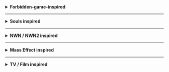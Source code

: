 <details>

<summary><b> Forbidden-game-inspired </b></summary>

These items are taken from a forbidden game that shall not be named. Due to plot critical reasons, a few items were changed in some degrees, retaining less from the original design, but it still aligns with it in various dimensions.

**Component 101:** Add Everburn Blade

This component adds a new flaming +1 two-handed sword that acts as +3 vs. demons, and by default +2 when wielded by tieflings. It inflicts fire damage, which is enhanced when tieflings wield it, and demons cannot resist its flame. Available for BG2EE and BGEE

**Component 102:** Add Bloodthirst

This component adds a new evil-only, Bhaal-inspired crimson twisted +3 dagger that increases the chances to critically hit, deals a minor extra amount of slashing damage due to its warped shape, and reduces the resistance to piercing damage on targets. In BG2, it's a +4 dagger, and Cespenar can upgrade it to a +6 version. Available for BG2EE and BGEE.

**Component 103:** Add Crimson Mischief

This component adds an evil-only +3 short sword that deals more damage the more wounded the target is, negative energy damage, and can occasionally (4% chance) reduce the HP of the target by 20%. Cespenar can upgrade it to +5. Available for BG2EE and BGEE.

**Component 104:** Add Assassin's Touch

This component adds a new +1 dagger that deals more damage to targets that are asleep, and allows thieves to use it more efficiently. Single-classed assassins get the most benefit out of it. Available for BG2EE and BGEE. In BG2EE, it is a +2 weapon, identical in every other respect.

**Component 105:** Add Ritual Dagger

This component adds a new magical +2 dagger that is not very accurate but may cause bleeding, and increases the physical damage output of the wielder each time it spills blood for 7 seconds. It can be used to get more beneficial effects if you're willing to spill your own blood. Available for BG2EE and BGEE.

**Component 106:** Add Cold Snap

This component adds a new +1 dagger that deals varying amounts of cold damage and may very briefly snap freeze and weaken some targets if they fail their saves. Available for BG2EE and BGEE. In BG2EE, it is a +2 weapon, identical in every other respect.

**Component 107:** Add Spell Siphon

This component adds a new +1 dagger which allows wizards and sorcerers to recall level 1 spells when something is killed with the dagger. On rare occasions, it will also restore level 2 spells. Available for BG2EE and BGEE. It's a +2 dagger in BG2, with slightly improved stats.

**Component 108:** Add Cruel Sting

This component adds a new +1 long sword with a spider and poisonous theme which excels when hitting targets that are webbed or otherwise incapacitated. Available for BG2EE and BGEE. It's a +2 long sword in BG2 with minor differences otherwise.

**Component 109:** Add Judgment

This adds a new powerful war hammer that deals crushing and fire damage and increases defenses. It has the ability to switch to a non-lethal mode which frees allies (or anyone else) from paralysis, stun, and hold effects on hit. Available for BG2EE.

**Component 110:** Add The Deathstalker Mantle

This adds a new cool cloak for assassins and other stabby-stabby characters. Once per round, upon killing an enemy, the user becomes immediately invisible and gains a +1 bonus to THAC0 and damage for 2 rounds. It also grants minor combat bonuses to assassins and blackguards. Available for BG2EE and BGEE.

</details>

---

<details>

<summary><b> Souls inspired </b></summary>

**Component 205:** Add Ring of Hardiness (Dark Souls - Ring of Steel Protection; ring)

This adds a new ring that increases slightly physical damage resistance and Armor Class. Available for BG2EE, where it can be upgraded by Cromwell, and BGEE.

**Component 211:** Add Sage Ring (Dark Souls 3 - Sage Ring; ring)

This will add a nifty new ring that casters of all kinds can use to improve casting speed and level by 1. Applies to arcane and divine magic. Available for BG2EE and BGEE.

**Component 213:** Add Hawk Ring (Dark Souls 3 - Hawk Ring; ring)

This will add a new ring that increases slightly movement speed, and ranged THAC0 and damage. Available for BG2EE and BGEE.

**Component 214:** Add Blade of Calling (Elden Ring; dagger)

This adds a small quest to BG2EE that allows you to get a new +3 dagger that deals extra damage vs. undead and can hit any undead, no matter their natural immunities to weapons are. It can also shoot a blade of gold that empowers the blade for 1 turn, and deals heavy damage to undead, especially. Available for BG2EE.

**Component 215:** Add Moonlit Slumber (Elden Ring - Sword of St. Trina, long sword)

This adds a new +2 long sword which is themed around sleep and dreams. It has a chance to put targets to sleep, and has a charge ability to release a 5-round soporific mist that puts targets to sleep for 3 rounds. Available for BG2EE and BGEE.

**Component 216:** Add Icicle (Elden Ring - Frozen Needle; rapier)

This adds a new +4 rapier that deals piercing and cold damage, and has a mode where you can shoot its blade at the target, dealing less piercing damage, but dealing more cold damage. Available for BG2EE.

**Component 217:** Add Stygian Fury (Elden Ring - Rivers of Blood; katana)

This adds a new +3 katana that deals extra fire damage, and has a chance to poison on contact, which can make targets suffer a slight case of blood boil if they're poisoned consecutively three times. Available for BG2EE and Cespenar can upgrade it to +5.

**Component 220:** Add Harp Bow (Elden Ring - Harp Bow; shortbow)

This adds a new +1 shortbow that is more effective when wielded by bards, and has a 5% chance of releasing a tune when shooting (triple change for bards), which provides a minor bard song buff to the whole party for 2 rounds (it stacks with other songs). The configuration file may be used to turn it into a longbow, if desired, since bards can use longbows. In BG2EE, it is a +2 weapon. Available for BG2EE and BGEE.

**Component 222:** Add Crimson of Life (Elden Ring - Crimson Amber Amulet; necklace)

This adds a new necklace that increases the maximum HP of the wearer by 15%. Available for BG2EE and BGEE.

**Component 224:** Add Periapt of Renewal (Elden Ring - Blessed Dew Amulet; necklace)

This adds a new Lathander-inspired necklace that provides a regeneration of 1 HP per turn. Available for BG2EE and BGEE.

**Component 227:** Add Bloody Sting (Elden Ring - Bloody Helice; estoc)

This adds a new +3 estoc inspired by a certain lord of blood, that has a chance of causing a lot of bleeding, including a chance to buff its wielder occasionally when blood is spilled. Available for BG2EE, and Cespenar can upgrade it to +5.

**Component 228:** Add Storm's Monarch (Elden Ring - Dragon King's Cragblade; estoc)

This adds a new +3 estoc that deals lightning damage, which increases the movement speed of the wielder, and allows the user to use the ability 'Blinkbolt' twice per day, teleporting to a target, and dealing significant electric damage to it and enemies around, while buffing the wielder briefly. Available for BG2EE.

</details>

---

<details>

<summary><b> NWN / NWN2 inspired </b></summary>

**Component 301:** Add Lawgiver (Lawgiver; bastard sword)

This adds a new +1 bastard sword that is more effective defensively and offensively when battling foes of the chaotic variety. Available for BG2EE and BGEE.

**Component 302:** Add The Left Hand (The Left Hand; dagger)

This adds a new +1 dagger that enhances dual-wielded capabilities, as well as enhancing the overall damage while doing so. In BG2EE, it acts as a +2 dagger. Available for BG2EE and BGEE.

**Component 303:** Add Master Li's Way (Master Li's Way; katana)

This adds a new +2 katana that deals extra acid damage critically hits more often. Available for BG2EE and BGEE.

**Component 304:** Add Kukri of the Eclipse (Kukri of the Eclipse; dagger / kukri)

This adds a new +4 kukri that deals negative energy damage, which cannot be resisted by the living, while the undead are healed by it. Available for BG2EE, and Cespenar can upgrade it to +5.

**Component 307:** Add Blade of the Rashemi (Blade of the Rashemi; two-handed sword)

This adds a +1 two-handed sword that protects the wielder from magic, causes 10% spell cast failure on hit for 5/2 rounds, with a chance of causing casters to reduce their casting speed by a factor of 2. Deals 1d12+1 damage, and acts as a +2 weapon in every sense (including THAC0 and Damage) if a berserker, barbarian, or Minsc is wielding it (small issue, if Minsc spawns with the sword in hand, equip it again on him to get the extra benefit). In BG2EE, it is a +2 weapon as base. Available for BGEE and BG2EE.

**Component 308:** Add Shining Light of Lathander (Shining Light of Lathander; two-handed sword)

This adds a +1 two-handed sword that acts as a +3 weapon vs. undead, which emits a blinding light that causes a slight weakness to hostile undead around the wielder. In BG2EE, it becomes a +2 weapon that acts as +4 vs. undead, and can emit through a charge ability a blinding radiant light that causes damage, especially to undead and vampires, particularly. Cromwell can upgrade it to +3 (+5 vs. undead) and effectively make it an undead disruption weapon. Available for BGEE and BG2EE.

**Component 309:** Add Goblinsplitter (Goblinsplitter; axe)

This adds a +0 axe that deals extra damage to all goblinoids and acts as +2 against them, with an extra +1 piercing damage on hit. Available for BG2EE and BGEE.

**Component 311:** Add Mercykiller Blade (Mercykiller Blade; rapier)

This adds a new +3 rapier that deals +1 fire damage, and 1d4+2 to targets that are evil. Available for BG2EE.

**Component 313:** Add Shining Light (Shining Light; dart / shuriken)

This adds a new +4 shuriken in limited quantities (as per the lore in the description) that are expensive but have a high chance of stunning for 1 round and blinding for 1 turn. Available for BG2EE.

**Component 314:** Add Arrows of the Vampire (Arrow of the Vampire; arrow)

This adds new +0 magical arrows that heal the user by 2 HP every time they hit a target. Double on critical hits. Available for BG2EE and BGEE.

</details>

---

<details>

<summary><b> Mass Effect inspired </b></summary>

**Component 401:** Add Rod of Illusive Protections (rod)

This adds a new rod which activates several illusionary defenses on the user: Non-detection, Blur, Mirror Image, and Improved Invisibility. It can be used once per day. Available for BGEE and BG2EE.

**Component 402:** Add Omniblade (universal sword)

This adds a new universal sword (unaffected by proficiency points) that can be used by any class that is a mage or a sorcerer (including multiclass). Single-classed mages and sorcerers get the most benefit out of it. It deals normal long sword damage, with an extra +1 magic damage. The item can be upgraded with a charge ability which depends on the level of the wielder, extending itself to a +6 weapon at level 31. This weapon cannot be equipped, even with the Use Any Item ability, unless the wielder belongs to the right class. Available for BG2EE and BGEE.

**Component 403:** Add Phantom's Blade (Phantom's Monomolecular Sword; ninja-to)

This adds a new +5 ninja-to that has a 20% chance on strike of forcing a save vs. Death at -3 or die from a vorpal strike. Available for BG2EE during the ToB portion.

</details>

---

<details>

<summary><b> TV / Film inspired </b></summary>

**Component 501:** Add Needle +1 (Game of Thrones - Needle; rapier)

This adds a new +1 rapier that is more effective when wielded by characters of the shorty races and grants more attacks per round, and sometimes causes bleeding wounds on hit. Available for BGEE and BG2EE.

**Component 502:** Add Craven Edge (The Legend of Vox Machina - Craven Edge; two-handed sword)

This adds a new +4 two-handed sword that occasionally causes bleeding on hit and has an increased chance to critically hit. When bleeding is triggered, the wielder is healed for the same amount of damage dealt. However, there is a small chance that non-vampire wielders will go berserk for 2 rounds when the bleeding effect occurs.

</details>
